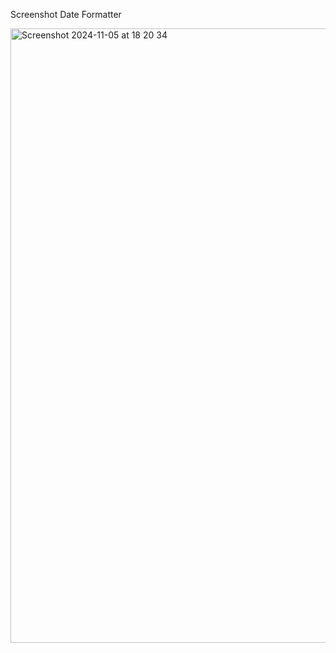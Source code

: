 Screenshot Date Formatter 

<img width="983" alt="Screenshot 2024-11-05 at 18 20 34" src="https://github.com/user-attachments/assets/4818a8b5-8753-4480-9f05-a74421e49012">
